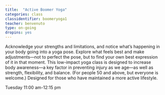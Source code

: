 ```yaml
---
title:  "Active Boomer Yoga"
categories: class
classidentifier: boomeryoga1
teacher: benvenuto
type: on-going
dropins: yes
---
```

Acknowledge your strengths and limitations, and notice what’s happening in your body going into a yoga pose. Explore what feels best and make adjustments—not to perfect the pose, but to find your own best expression of it in that moment. This low-impact yoga class is designed to increase body awareness—a key factor in preventing injury as we age—as well as strength, flexibility, and balance.  (For people 50 and above, but everyone is welcome.) Designed for those who have maintained a more active lifestyle.

Tuesday 11:00 am-12:15 pm
